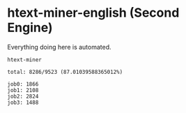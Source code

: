 # htext-miner-english (Second Engine)

Everything doing here is automated.

```
htext-miner

total: 8286/9523 (87.01039588365012%)

job0: 1866
job1: 2108
job2: 2824
job3: 1488
```